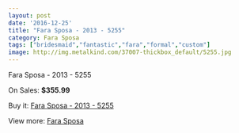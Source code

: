 ```yaml
---
layout: post
date: '2016-12-25'
title: "Fara Sposa - 2013 - 5255"
category: Fara Sposa
tags: ["bridesmaid","fantastic","fara","formal","custom"]
image: http://img.metalkind.com/37007-thickbox_default/5255.jpg
---
```

Fara Sposa - 2013 - 5255

On Sales: **$355.99**
<a href="https://www.metalkind.com/en/fara-sposa/1591-5255.html"><amp-img layout="responsive" width="600" height="600" src="//img.metalkind.com/37007-thickbox_default/5255.jpg" alt="Fara Sposa - 2013 - 5255 0" /></a>
<a href="https://www.metalkind.com/en/fara-sposa/1591-5255.html"><amp-img layout="responsive" width="600" height="600" src="//img.metalkind.com/37008-thickbox_default/5255.jpg" alt="Fara Sposa - 2013 - 5255 1" /></a>
<a href="https://www.metalkind.com/en/fara-sposa/1591-5255.html"><amp-img layout="responsive" width="600" height="600" src="//img.metalkind.com/37011-thickbox_default/5255.jpg" alt="Fara Sposa - 2013 - 5255 2" /></a>

Buy it: [Fara Sposa - 2013 - 5255](https://www.metalkind.com/en/fara-sposa/1591-5255.html "Fara Sposa - 2013 - 5255")

View more: [Fara Sposa](https://www.metalkind.com/en/48-fara-sposa "Fara Sposa")